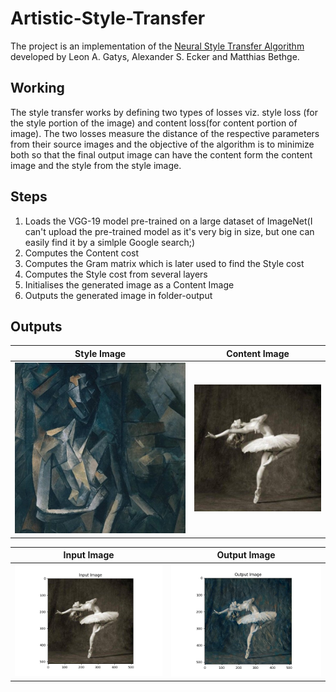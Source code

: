 # Artistic-Style-Transfer
The project is an implementation of the [Neural Style Transfer Algorithm](https://arxiv.org/abs/1508.06576) developed by Leon A. Gatys, Alexander S. Ecker and Matthias Bethge.

## Working
The style transfer works by defining two types of losses viz. style loss (for the style portion of the image) and content loss(for content portion of image). The two losses measure the distance of the respective parameters from their source images and the objective of the algorithm is to minimize both so that the final output image can have the content form the content image and the style from the style image.

## Steps
1. Loads the VGG-19 model pre-trained on a large dataset of ImageNet(I can't upload the pre-trained model as it's very big in size, but one can easily find it by a simlple Google search;)
2. Computes the Content cost
3. Computes the Gram matrix which is later used to find the Style cost
4. Computes the Style cost from several layers
5. Initialises the generated image as a Content Image
6. Outputs the generated image in folder-output

## Outputs
Style Image | Content Image|
:-----------:|:-------:|
![](imgs/picasso.jpg)|![](imgs/dancing.jpg)|

Input Image| Output Image|
:---:|:----:|
![](imgs/input.png)|![](imgs/output.png)|

